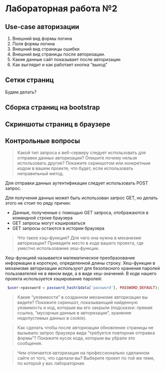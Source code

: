 # Лабораторная работа №2

## Use-case авторизации

1. Внешний вид формы логина
2. Поля формы логина
3. Внешний вид страницы ошибки
4. Внешний вид страницы после авторизации.
5. Какие данные сайт показывает после авторизации
6. Как выглядит и как работает кнопка “выход”

## Сетки страниц

Будем делать?

## Сборка страниц на bootstrap

<!--- Ознакомиться с результатами верстки можно по [ссылке](src/html/). -->

## Скриншоты страниц в браузере

<!--- <video autoplay muted  loop width="800" height="450" src = "videos/1.mp4"></video> -->

<!-- <img  src = "img/telnet_post.png" width="800" height="450"> -->

## Контрольные вопросы

> Какой тип запроса к веб-серверу следует использовать для отправки данных авторизации? Опишите почему нельзя использовать другие? Покажите скриншотом или конкретным кодом в вашем проекте, что будет, если использовать неправильный метод.

Для отправки данных аутентификации следует использовать POST запрос.

Для получения данных может быть использован запрос GET, но делать этого не стоит по ряду причин:

 * Данные, полученные с помощью GET запроса, отображаются в командной строке браузера
 * GET запросы могут кэшироваться
 * GET запросы остаются в истории браузера
 
> Что такое хэш-функция? Для чего она нужна в механизме авторизации? Приведите место в коде вашего проекта, где уместно использование хеш-функции.

Хеш-функцией называется математическое преобразование информации в короткую, определенной длины строку. Хеш-функции в механизме авторизации используют для безопасного хранения паролей пользователей не в явном виде, а в виде хеш-значений. В коде нашего проекта используется хэширование паролей:

```php
 $user->password = password_hash($data['password'], PASSWORD_DEFAULT);
```

> Какие “уязвимости” в созданном механизме авторизации вы видите? Покажите скриншот, показывающий найденную уязвимость и код, которым вы его закрыли (подсказки: прямая ссылка, “мусорные данные в авторизации”, хранение недопустимых данных в cookie).

> Как сделать чтобы после авторизации обновление страницы не вызывало запрос браузера вида “требуется повторная отправка формы”? Покажите кусок кода, которым вы убрали это сообщение.

> Чем отличается авторизация на профессионально сделанном сайте от того, что сделали вы? Выберите проект по той же теме, по которой у вас лабораторная.

